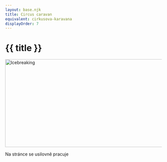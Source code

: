 ```yaml
---
layout: base.njk
title: Circus caravan
equivalent: cirkusova-karavana
displayOrder: 7
---
```


# {{ title }}

<img src="/img/icebreaking-2D-positiv.png" alt="Icebreaking" width="600" height="283">

Na stránce se usilovně pracuje